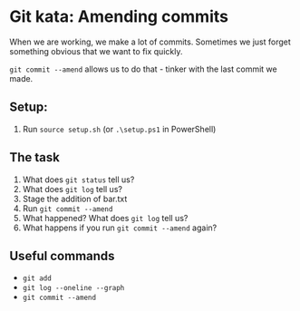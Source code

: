 # Git kata: Amending commits
When we are working, we make a lot of commits.
Sometimes we just forget something obvious that we want to fix quickly.

`git commit --amend` allows us to do that - tinker with the last commit we made.

## Setup:

1. Run `source setup.sh` (or `.\setup.ps1` in PowerShell)

## The task

1. What does `git status` tell us?
2. What does `git log` tell us?
3. Stage the addition of bar.txt
4. Run `git commit --amend`
5. What happened? What does `git log` tell us?
6. What happens if you run `git commit --amend` again?

## Useful commands

- `git add`
- `git log --oneline --graph`
- `git commit --amend`
